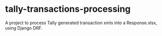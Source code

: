 # tally-transactions-processing
A project to process Tally generated transaction xmls into a Response.xlsx, using Django DRF.
